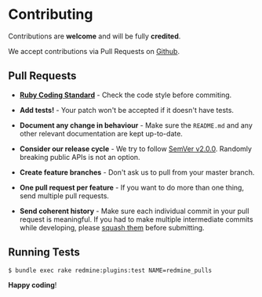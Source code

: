 # Contributing

Contributions are **welcome** and will be fully **credited**.

We accept contributions via Pull Requests on [Github](https://github.com/eXolnet/redmine-pulls).


## Pull Requests

- **[Ruby Coding Standard](https://github.com/styleguide/ruby)** - Check the code style before commiting.

- **Add tests!** - Your patch won't be accepted if it doesn't have tests.

- **Document any change in behaviour** - Make sure the `README.md` and any other relevant documentation are kept up-to-date.

- **Consider our release cycle** - We try to follow [SemVer v2.0.0](http://semver.org/). Randomly breaking public APIs is not an option.

- **Create feature branches** - Don't ask us to pull from your master branch.

- **One pull request per feature** - If you want to do more than one thing, send multiple pull requests.

- **Send coherent history** - Make sure each individual commit in your pull request is meaningful. If you had to make multiple intermediate commits while developing, please [squash them](http://www.git-scm.com/book/en/v2/Git-Tools-Rewriting-History#Changing-Multiple-Commit-Messages) before submitting.


## Running Tests

``` bash
$ bundle exec rake redmine:plugins:test NAME=redmine_pulls
```

**Happy coding**!
